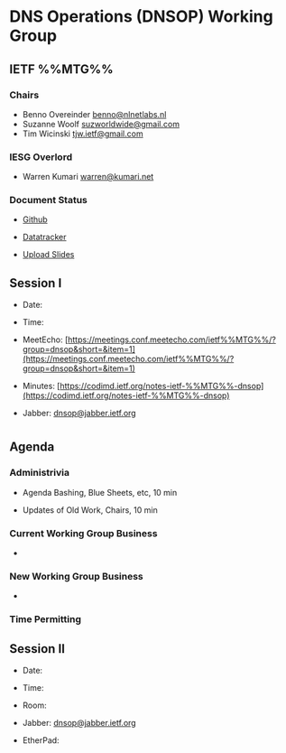 
# DNS Operations (DNSOP) Working Group
## IETF %%MTG%%


### Chairs
* Benno Overeinder [benno@nlnetlabs.nl](benno@nlnetlabs.nl)
* Suzanne Woolf [suzworldwide@gmail.com](suzworldwide@gmail.com)
* Tim Wicinski [tjw.ietf@gmail.com](tjw.ietf@gmail.com)

### IESG Overlord
* Warren Kumari [warren@kumari.net](warren@kumari.net)

### Document Status
* [Github](https://github.com/ietf-wg-dnsop/wg-materials/blob/main/dnsop-document-status.md)
* [Datatracker](https://datatracker.ietf.org/wg/dnsop/documents/)

* [Upload Slides](https://datatracker.ietf.org/meeting/%%MTG%%/session/dnsop)


## Session I

* Date:
* Time:
* MeetEcho: [https://meetings.conf.meetecho.com/ietf%%MTG%%/?group=dnsop&short=&item=1](https://meetings.conf.meetecho.com/ietf%%MTG%%/?group=dnsop&short=&item=1)
* Minutes: [https://codimd.ietf.org/notes-ietf-%%MTG%%-dnsop](https://codimd.ietf.org/notes-ietf-%%MTG%%-dnsop)

* Jabber:  [dnsop@jabber.ietf.org](dnsop@jabber.ietf.org)


#
## Agenda

### Administrivia

* Agenda Bashing, Blue Sheets, etc,  10 min

* Updates of Old Work, Chairs, 10 min

### Current Working Group Business

*


### New Working Group Business

*


### Time Permitting

## Session II

* Date:
* Time:
* Room: []()

* Jabber:  [dnsop@jabber.ietf.org](dnsop@jabber.ietf.org)
* EtherPad: []()
